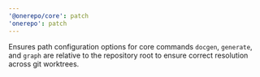 ```yaml
---
'@onerepo/core': patch
'onerepo': patch
---
```


Ensures path configuration options for core commands `docgen`, `generate`, and `graph` are relative to the repository root to ensure correct resolution across git worktrees.
